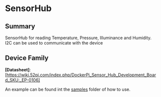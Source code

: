 ﻿# SensorHub

## Summary
SensorHub for reading Temperature, Pressure, Illuminance and Humidity. I2C can be used to communicate with the device

## Device Family

**[Datasheet]**: [https://wiki.52pi.com/index.php/DockerPi_Sensor_Hub_Development_Board_SKU:_EP-0106]

An example can be found int the [samples](samples) folder of how to use.
